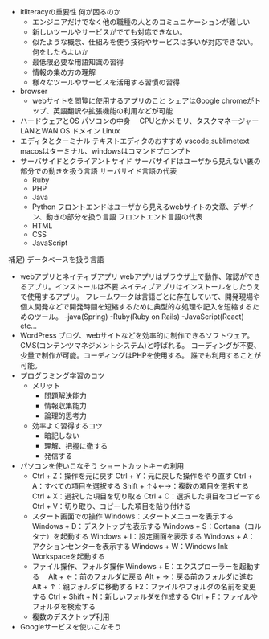 - itliteracyの重要性
  何が困るのか
  - エンジニアだけでなく他の職種の人とのコミュニケーションが難しい
  - 新しいツールやサービスがでても対応できない。
  - 似たような概念、仕組みを使う技術やサービスは多いが対応できない。
  何をしたらよいか
  - 最低限必要な用語知識の習得
  - 情報の集め方の理解
  - 様々なツールやサービスを活用する習慣の習得
- browser
  - webサイトを閲覧に使用するアプリのこと
    シェアはGoogle chromeがトップ、英語翻訳や拡張機能の利用などが可能
- ハードウェアとOS
  パソコンの中身
　CPUとかメモリ、タスクマネージャー
  LANとWAN
  OS
  ドメイン
  Linux
- エディタとターミナル
  テキストエディタのおすすめ
  vscode,sublimetext
  macosはターミナル、windowsはコマンドプロンプト
- サーバサイドとクライアントサイド
サーバサイドはユーザから見えない裏の部分での動きを扱う言語
  サーバサイド言語の代表
  - Ruby
  - PHP
  - Java
  - Python
フロントエンドはユーザから見えるwebサイトの文章、デザイン、動きの部分を扱う言語
  フロントエンド言語の代表
  - HTML
  - CSS
  - JavaScript
 
補足) データベースを扱う言語
- webアプリとネイティブアプリ
  webアプリはブラウザ上で動作、確認ができるアプリ。インストールは不要
  ネイティブアプリはインストールをしたうえで使用するアプリ。
  フレームワークは言語ごとに存在していて、開発現場や個人開発などで開発時間を短縮するために典型的な処理や記入を短縮するためのツール。
  -java(Spring)
  -Ruby(Ruby on Rails)
  -JavaScript(React)
   etc...
- WordPress
  ブログ、webサイトなどを効率的に制作できるソフトウェア。CMS(コンテンツマネジメントシステム)と呼ばれる。
  コーディングが不要、少量で制作が可能。コーディングはPHPを使用する。
  誰でも利用することが可能。
- プログラミング学習のコツ
  - メリット
    - 問題解決能力
    - 情報収集能力
    - 論理的思考力
  - 効率よく習得するコツ
    - 暗記しない
    - 理解、把握に徹する
    - 発信する
- パソコンを使いこなそう
  ショートカットキーの利用
  - Ctrl + Z：操作を元に戻す
Ctrl + Y：元に戻した操作をやり直す
Ctrl + A：すべての項目を選択する
Shift + ↑↓←→：複数の項目を選択する
Ctrl + X：選択した項目を切り取る
Ctrl + C：選択した項目をコピーする
Ctrl + V：切り取り、コピーした項目を貼り付ける
  - スタート画面での操作
  Windows：スタートメニューを表示する
Windows + D：デスクトップを表示する
Windows + S：Cortana（コルタナ）を起動する
Windows + I：設定画面を表示する
Windows + A：アクションセンターを表示する
Windows + W：Windows Ink Workspaceを起動する
  - ファイル操作、フォルダ操作
  Windows + E：エクスプローラーを起動する
　Alt + ←：前のフォルダに戻る
  Alt + →：戻る前のフォルダに進む
Alt + ↑：親フォルダに移動する
F2：ファイルやフォルダの名前を変更する
Ctrl + Shift + N：新しいフォルダを作成する
Ctrl + F：ファイルやフォルダを検索する
  - 複数のデスクトップ利用
- Googleサービスを使いこなそう
  
